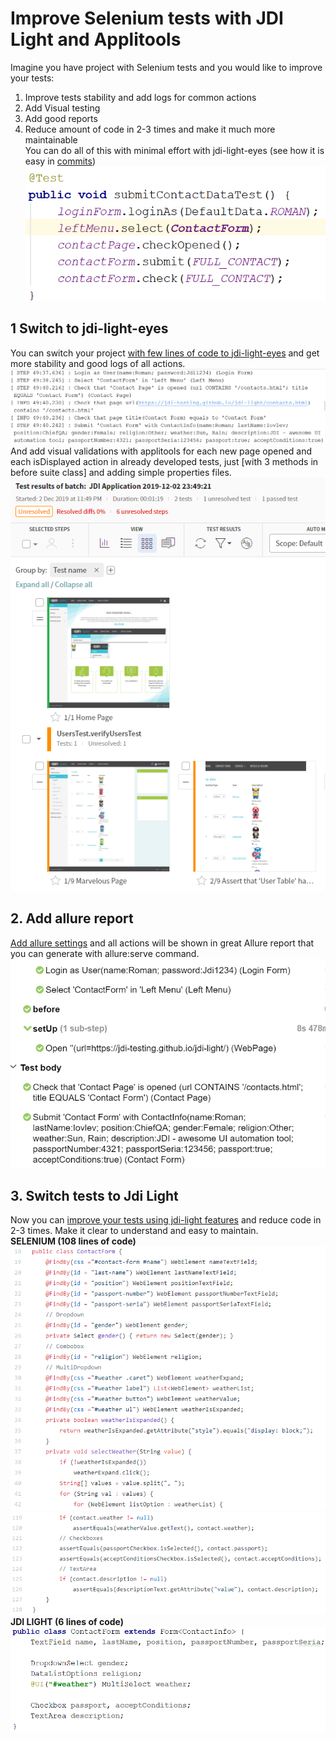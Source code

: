 # Improve Selenium tests with JDI Light and Applitools
Imagine you have project with Selenium tests and you would like to improve your tests:</br>
1. Improve tests stability and add logs for common actions</br>
2. Add Visual testing</br>
3. Add good reports</br>
4. Reduce amount of code in 2-3 times and make it much more maintainable</br>
You can do all of this with minimal effort with jdi-light-eyes (see how it is easy in [commits](https://github.com/jdi-tutorials/selenium-to-jdi-applitools/commits/master)) </br>
![Tests](images/test.png)

## 1 Switch to jdi-light-eyes
You can switch your project [with few lines of code to jdi-light-eyes](https://github.com/jdi-tutorials/selenium-to-jdi-applitools/commit/63f3dfe991020d74c5a1121d4264bf7a30ed79be) and get more stability and good logs of all actions.</br>
![Tests](images/logs.png)
And add visual validations with applitools for each new page opened and each isDisplayed action in already developed tests, just [with 3 methods in before suite class] and adding simple properties files.</br>
![Tests](images/applitools.png)

## 2. Add allure report
[Add allure settings](https://github.com/jdi-tutorials/selenium-to-jdi-applitools/commit/b9336b27413e3d0113907c155a94badc5bca513e) and all actions will be shown in great Allure report that you can generate with allure:serve command.</br>
![Tests](images/allure.png)

## 3. Switch tests to Jdi Light
Now you can [improve your tests using jdi-light features](https://github.com/jdi-tutorials/selenium-to-jdi-applitools/commit/7314e0ad46e2e609ec5486b9e1319d854e39ea1f) and reduce code in 2-3 times. Make it clear to understand and easy to maintain.</br>
**SELENIUM (108 lines of code)**</br>
![Tests](images/contact-form-selenium-1.png)</br>
![Tests](images/contact-form-selenium-2.png)</br>
**JDI LIGHT (6 lines of code)**</br>
![Tests](images/contact-form-jdi-light.png)

